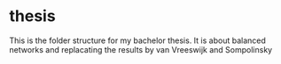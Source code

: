 # thesis
This is the folder structure for my bachelor thesis. It is about balanced networks and replacating the results by van Vreeswijk and Sompolinsky
